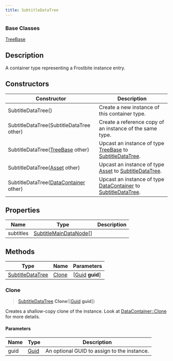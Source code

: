 ```yaml
---
title: SubtitleDataTree
---
```

### Base Classes

[TreeBase](/vext/ref/fb/treebase/)

## Description

A container type representing a Frostbite instance entry.

## Constructors

| Constructor                                                                 | Description                                                                                                             |
| --------------------------------------------------------------------------- | ----------------------------------------------------------------------------------------------------------------------- |
| SubtitleDataTree()                                                          | Create a new instance of this container type.                                                                           |
| SubtitleDataTree(SubtitleDataTree other)                                    | Create a reference copy of an instance of the same type.                                                                |
| SubtitleDataTree([TreeBase](/vext/ref/fb/treebase/) other)                                | Upcast an instance of type [TreeBase](/vext/ref/fb/treebase/) to [SubtitleDataTree](/vext/ref/fb/subtitledatatree/).                                |
| SubtitleDataTree([Asset](/vext/ref/fb/asset/) other)                                      | Upcast an instance of type [Asset](/vext/ref/fb/asset/) to [SubtitleDataTree](/vext/ref/fb/subtitledatatree/).                                      |
| SubtitleDataTree([DataContainer](/vext/ref/shared/class/datacontainer) other) | Upcast an instance of type [DataContainer](/vext/ref/shared/class/datacontainer) to [SubtitleDataTree](/vext/ref/fb/subtitledatatree/). |

## Properties

| Name      | Type                                             | Description |
| --------- | ------------------------------------------------ | ----------- |
| subtitles | [SubtitleMainDataNode](/vext/ref/fb/subtitlemaindatanode/)\[\] |             |

## Methods

| Type                                 | Name            | Parameters                                     |
| ------------------------------------ | --------------- | ---------------------------------------------- |
| [SubtitleDataTree](/vext/ref/fb/subtitledatatree/) | [Clone](#clone) | \[[Guid](/vext/ref/shared/class/guid) **guid**\] |

### Clone

> [SubtitleDataTree](/vext/ref/fb/subtitledatatree/) **Clone**(\[[Guid](/vext/ref/shared/class/guid) **guid**\])

Creates a shallow-copy clone of the instance. Look at [DataContainer::Clone](/vext/ref/shared/class/datacontainer#clone) for more details.

#### Parameters

| Name | Type         | Description                                 |
| ---- | ------------ | ------------------------------------------- |
| guid | [Guid](/vext/ref/shared/class/guid/) | An optional GUID to assign to the instance. |
